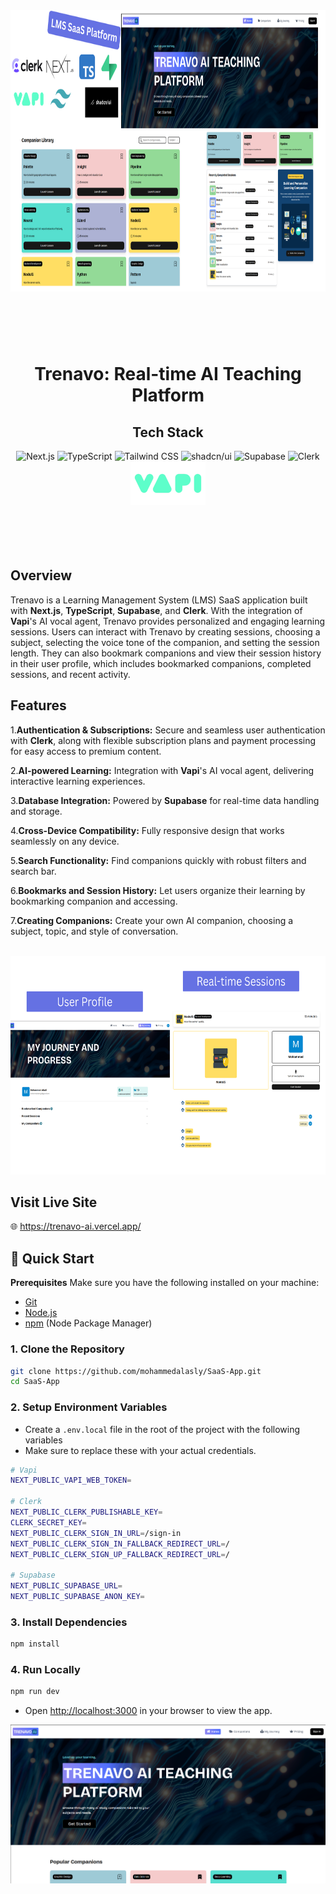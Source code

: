 <header align=center>
 <img src="./public/readme/readme-1.png" alt="readme-1" height="450" width="900"/>
</header>
<br />
<h1 align="center">
Trenavo: Real-time AI Teaching Platform
</h1>

<div align="center">
<h2>Tech Stack</h2>
  <img src="https://img.shields.io/badge/-Next.js-black?style=for-the-badge&logo=nextdotjs&logoColor=white"alt="Next.js"width="150"/>
  <img src="https://img.shields.io/badge/-TypeScript-3178C6?style=for-the-badge&logo=typescript&logoColor=white"alt="TypeScript"width="180"/>
  <img src="https://img.shields.io/badge/-Tailwind%20CSS-06B6D4?style=for-the-badge&logo=tailwindcss&logoColor=white" alt="Tailwind CSS"width="195"/>
  <img src="https://img.shields.io/badge/-shadcn/ui-000000?style=for-the-badge&logo=radixuilogoColor=white"alt="shadcn/ui"width="150"/>
  <img src="https://img.shields.io/badge/-Supabase-3ECF8E?style=for-the-badge&logo=supabase&logoColor=white"alt="Supabase"width="155"/>
  <img src="https://img.shields.io/badge/-Clerk-6C47FF?style=for-the-badge&logo=clerk&logoColor=white"alt="Clerk"width="120"/>
</div>

<div align="center">
<img src="./public/readme/vapi.png" alt="Vapi" width="120"/>
</div>
<br />
<br />
<br />
<br />

## Overview

Trenavo is a Learning Management System (LMS) SaaS application built with **Next.js**, **TypeScript**, **Supabase**, and **Clerk**. With the integration of **Vapi**'s AI vocal agent, Trenavo provides personalized and engaging learning sessions. Users can interact with Trenavo by creating sessions, choosing a subject, selecting the voice tone of the companion, and setting the session length. They can also bookmark companions and view their session history in their user profile, which includes bookmarked companions, completed sessions, and recent activity.

## Features

1.**Authentication & Subscriptions:** Secure and seamless user authentication with **Clerk**, along with flexible subscription plans and payment processing for easy access to premium content.

2.**AI-powered Learning:** Integration with **Vapi**'s AI vocal agent, delivering interactive learning experiences.

3.**Database Integration:** Powered by **Supabase** for real-time data handling and storage.

4.**Cross-Device Compatibility:** Fully responsive design that works seamlessly on any device.

5.**Search Functionality:** Find companions quickly with robust filters and search bar.

6.**Bookmarks and Session History:** Let users organize their learning by bookmarking companion and accessing.

7.**Creating Companions:** Create your own AI companion, choosing a subject, topic, and style of conversation.

<br />

<div align=center>
 <img src="./public/readme/readme-2.png" alt="readme-2" height="350" width="800"/>
</div>

## Visit Live Site

🌐 <https://trenavo-ai.vercel.app/>

## 🚀 Quick Start

**Prerequisites** Make sure you have the following installed on your machine:

- [Git](https://git-scm.com/)
- [Node.js](https://nodejs.org/en)
- [npm](https://www.npmjs.com/) (Node Package Manager)

### 1. Clone the Repository

```bash
git clone https://github.com/mohammedalasly/SaaS-App.git
cd SaaS-App
```

### 2. Setup Environment Variables

- Create a `.env.local` file in the root of the project with the following variables
- Make sure to replace these with your actual credentials.

```bash
# Vapi
NEXT_PUBLIC_VAPI_WEB_TOKEN=

# Clerk
NEXT_PUBLIC_CLERK_PUBLISHABLE_KEY=
CLERK_SECRET_KEY=
NEXT_PUBLIC_CLERK_SIGN_IN_URL=/sign-in
NEXT_PUBLIC_CLERK_SIGN_IN_FALLBACK_REDIRECT_URL=/
NEXT_PUBLIC_CLERK_SIGN_UP_FALLBACK_REDIRECT_URL=/

# Supabase
NEXT_PUBLIC_SUPABASE_URL=
NEXT_PUBLIC_SUPABASE_ANON_KEY=
```

### 3. Install Dependencies

```bash
npm install
```

### 4. Run Locally

```bash
npm run dev
```

- Open <http://localhost:3000> in your browser to view the app.

![readme-2](/public/readme/readme-3.png)
